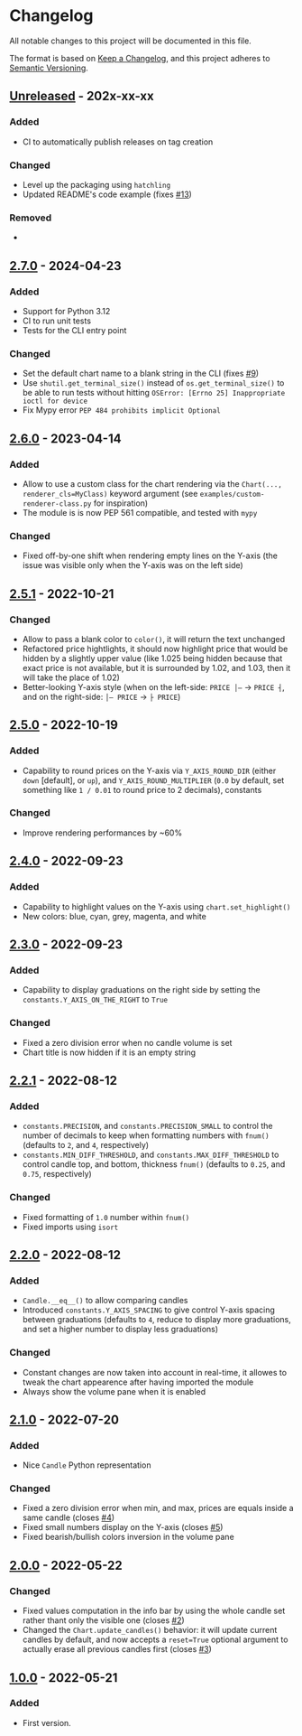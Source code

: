 # Changelog

All notable changes to this project will be documented in this file.

The format is based on [Keep a Changelog](https://keepachangelog.com/en/1.0.0/),
and this project adheres to [Semantic Versioning](https://semver.org/spec/v2.0.0.html).

## [Unreleased] - 202x-xx-xx

### Added
- CI to automatically publish releases on tag creation

### Changed
- Level up the packaging using `hatchling`
- Updated README's code example (fixes [#13])

### Removed
- 

## [2.7.0] - 2024-04-23

### Added
- Support for Python 3.12
- CI to run unit tests
- Tests for the CLI entry point

### Changed
- Set the default chart name to a blank string in the CLI (fixes [#9])
- Use `shutil.get_terminal_size()` instead of `os.get_terminal_size()` to be able to run tests without hitting `OSError: [Errno 25] Inappropriate ioctl for device`
- Fix Mypy error `PEP 484 prohibits implicit Optional`

## [2.6.0] - 2023-04-14

### Added
- Allow to use a custom class for the chart rendering via the `Chart(..., renderer_cls=MyClass)` keyword argument (see `examples/custom-renderer-class.py` for inspiration)
- The module is is now PEP 561 compatible, and tested with `mypy`

### Changed
- Fixed off-by-one shift when rendering empty lines on the Y-axis (the issue was visible only when the Y-axis was on the left side)

## [2.5.1] - 2022-10-21

### Changed
- Allow to pass a blank color to `color()`, it will return the text unchanged
- Refactored price hightlights, it should now highlight price that would be hidden by a slightly upper value (like 1.025 being hidden because that exact price is not available, but it is surrounded by 1.02, and 1.03, then it will take the place of 1.02)
- Better-looking Y-axis style (when on the left-side: `PRICE │―` → `PRICE ┤`, and on the right-side: `│― PRICE` → `├ PRICE`)

## [2.5.0] - 2022-10-19

### Added
- Capability to round prices on the Y-axis via `Y_AXIS_ROUND_DIR` (either `down` [default], or `up`), and `Y_AXIS_ROUND_MULTIPLIER` (`0.0` by default, set something like `1 / 0.01` to round price to 2 decimals), constants

### Changed
- Improve rendering performances by ~60%

## [2.4.0] - 2022-09-23

### Added
- Capability to highlight values on the Y-axis using `chart.set_highlight()`
- New colors: blue, cyan, grey, magenta, and white

## [2.3.0] - 2022-09-23

### Added
- Capability to display graduations on the right side by setting the `constants.Y_AXIS_ON_THE_RIGHT` to `True`

### Changed
- Fixed a zero division error when no candle volume is set
- Chart title is now hidden if it is an empty string

## [2.2.1] - 2022-08-12

### Added
- `constants.PRECISION`, and `constants.PRECISION_SMALL` to control the number of decimals to keep when formatting numbers with `fnum()` (defaults to `2`, and `4`, respectively)
- `constants.MIN_DIFF_THRESHOLD`, and `constants.MAX_DIFF_THRESHOLD` to control candle top, and bottom, thickness `fnum()` (defaults to `0.25`, and `0.75`, respectively)

### Changed
- Fixed formatting of `1.0` number within `fnum()`
- Fixed imports using `isort`

## [2.2.0] - 2022-08-12

### Added
- `Candle.__eq__()` to allow comparing candles
- Introduced `constants.Y_AXIS_SPACING` to give control Y-axis spacing between graduations (defaults to `4`, reduce to display more graduations, and set a higher number to display less graduations)

### Changed
- Constant changes are now taken into account in real-time, it allowes to tweak the chart appearence after having imported the module
- Always show the volume pane when it is enabled

## [2.1.0] - 2022-07-20

### Added
- Nice `Candle` Python representation

### Changed
- Fixed a zero division error when min, and max, prices are equals inside a same candle (closes [#4])
- Fixed small numbers display on the Y-axis (closes [#5])
- Fixed bearish/bullish colors inversion in the volume pane

## [2.0.0] - 2022-05-22

### Changed
- Fixed values computation in the info bar by using the whole candle set rather thant only the visible one (closes [#2])
- Changed the `Chart.update_candles()` behavior: it will update current candles by default, and now accepts a `reset=True` optional argument to actually erase all previous candles first (closes [#3])

## [1.0.0] - 2022-05-21

### Added
- First version.


[Unreleased]: https://github.com/BoboTiG/py-candlestick-chart/compare/v2.7.0...HEAD
[2.7.0]: https://github.com/BoboTiG/py-candlestick-chart/tree/v2.7.0
[2.6.0]: https://github.com/BoboTiG/py-candlestick-chart/tree/v2.6.0
[2.5.1]: https://github.com/BoboTiG/py-candlestick-chart/tree/v2.5.1
[2.5.0]: https://github.com/BoboTiG/py-candlestick-chart/tree/v2.5.0
[2.4.0]: https://github.com/BoboTiG/py-candlestick-chart/tree/v2.4.0
[2.3.0]: https://github.com/BoboTiG/py-candlestick-chart/tree/v2.3.0
[2.2.1]: https://github.com/BoboTiG/py-candlestick-chart/tree/v2.2.1
[2.2.0]: https://github.com/BoboTiG/py-candlestick-chart/tree/v2.2.0
[2.1.0]: https://github.com/BoboTiG/py-candlestick-chart/tree/v2.1.0
[2.0.0]: https://github.com/BoboTiG/py-candlestick-chart/tree/v2.0.0
[1.0.0]: https://github.com/BoboTiG/py-candlestick-chart/tree/v1.0.0

[#2]: https://github.com/BoboTiG/py-candlestick-chart/issues/2
[#3]: https://github.com/BoboTiG/py-candlestick-chart/issues/3
[#4]: https://github.com/BoboTiG/py-candlestick-chart/issues/4
[#5]: https://github.com/BoboTiG/py-candlestick-chart/issues/5
[#9]: https://github.com/BoboTiG/py-candlestick-chart/issues/9
[#13]: https://github.com/BoboTiG/py-candlestick-chart/issues/13
